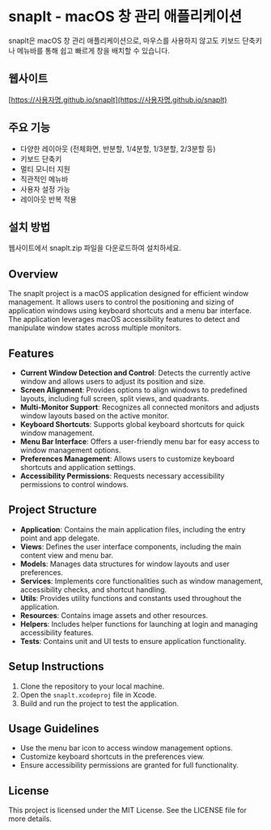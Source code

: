 # snaplt - macOS 창 관리 애플리케이션

snaplt은 macOS 창 관리 애플리케이션으로, 마우스를 사용하지 않고도 키보드 단축키나 메뉴바를 통해 쉽고 빠르게 창을 배치할 수 있습니다.

## 웹사이트

[https://사용자명.github.io/snaplt](https://사용자명.github.io/snaplt)

## 주요 기능

- 다양한 레이아웃 (전체화면, 반분할, 1/4분할, 1/3분할, 2/3분할 등)
- 키보드 단축키
- 멀티 모니터 지원
- 직관적인 메뉴바
- 사용자 설정 가능
- 레이아웃 반복 적용

## 설치 방법

웹사이트에서 snaplt.zip 파일을 다운로드하여 설치하세요.

## Overview
The snaplt project is a macOS application designed for efficient window management. It allows users to control the positioning and sizing of application windows using keyboard shortcuts and a menu bar interface. The application leverages macOS accessibility features to detect and manipulate window states across multiple monitors.

## Features
- **Current Window Detection and Control**: Detects the currently active window and allows users to adjust its position and size.
- **Screen Alignment**: Provides options to align windows to predefined layouts, including full screen, split views, and quadrants.
- **Multi-Monitor Support**: Recognizes all connected monitors and adjusts window layouts based on the active monitor.
- **Keyboard Shortcuts**: Supports global keyboard shortcuts for quick window management.
- **Menu Bar Interface**: Offers a user-friendly menu bar for easy access to window management options.
- **Preferences Management**: Allows users to customize keyboard shortcuts and application settings.
- **Accessibility Permissions**: Requests necessary accessibility permissions to control windows.

## Project Structure
- **Application**: Contains the main application files, including the entry point and app delegate.
- **Views**: Defines the user interface components, including the main content view and menu bar.
- **Models**: Manages data structures for window layouts and user preferences.
- **Services**: Implements core functionalities such as window management, accessibility checks, and shortcut handling.
- **Utils**: Provides utility functions and constants used throughout the application.
- **Resources**: Contains image assets and other resources.
- **Helpers**: Includes helper functions for launching at login and managing accessibility features.
- **Tests**: Contains unit and UI tests to ensure application functionality.

## Setup Instructions
1. Clone the repository to your local machine.
2. Open the `snaplt.xcodeproj` file in Xcode.
3. Build and run the project to test the application.

## Usage Guidelines
- Use the menu bar icon to access window management options.
- Customize keyboard shortcuts in the preferences view.
- Ensure accessibility permissions are granted for full functionality.

## License
This project is licensed under the MIT License. See the LICENSE file for more details.